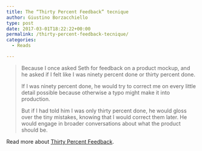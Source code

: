 ```yaml
---
title: The “Thirty Percent Feedback” tecnique
author: Giustino Borzacchiello
type: post
date: 2017-03-01T18:22:22+00:00
permalink: /thirty-percent-feedback-tecnique/
categories:
  - Reads

---
```

> Because I once asked Seth for feedback on a product mockup, and he asked if I felt like I was ninety percent done or thirty percent done.
> 
> If I was ninety percent done, he would try to correct me on every little detail possible because otherwise a typo might make it into production.
> 
> But if I had told him I was only thirty percent done, he would gloss over the tiny mistakes, knowing that I would correct them later. He would engage in broader conversations about what the product should be. 

Read more about [Thirty Percent Feedback][1].

 [1]: https://42floors.com/blog/startups/thirty-percent-feedback